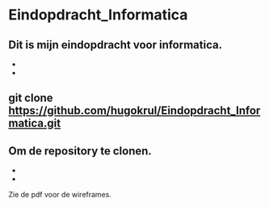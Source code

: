 # Eindopdracht_Informatica
Dit is mijn eindopdracht voor informatica.
-
-
-
git clone https://github.com/hugokrul/Eindopdracht_Informatica.git
-
Om de repository te clonen.
-
-
-
Zie de pdf voor de wireframes.
